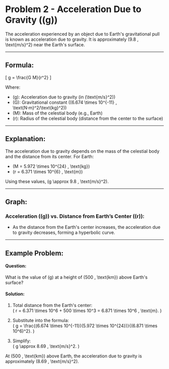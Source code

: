 # Problem 2 - Acceleration Due to Gravity (\(g\))

The acceleration experienced by an object due to Earth's gravitational pull is known as acceleration due to gravity. It is approximately \(9.8 \, \text{m/s}^2\) near the Earth's surface.

---

## Formula:
\[
g = \frac{G M}{r^2}
\]

Where:  
- \(g\): Acceleration due to gravity (in \(\text{m/s}^2\))  
- \(G\): Gravitational constant \((6.674 \times 10^{-11} \, \text{N·m}^2/\text{kg}^2)\)  
- \(M\): Mass of the celestial body (e.g., Earth)  
- \(r\): Radius of the celestial body (distance from the center to the surface)  

---

## Explanation:
The acceleration due to gravity depends on the mass of the celestial body and the distance from its center. For Earth:
- \(M = 5.972 \times 10^{24} \, \text{kg}\)  
- \(r = 6.371 \times 10^{6} \, \text{m}\)

Using these values, \(g \approx 9.8 \, \text{m/s}^2\).

---

## Graph:
### Acceleration (\(g\)) vs. Distance from Earth’s Center (\(r\)):
- As the distance from the Earth's center increases, the acceleration due to gravity decreases, forming a hyperbolic curve.

---

## Example Problem:
#### Question:
What is the value of \(g\) at a height of \(500 \, \text{km}\) above Earth's surface?

#### Solution:
1. Total distance from the Earth's center:  
   \(
   r = 6.371 \times 10^6 + 500 \times 10^3 = 6.871 \times 10^6 \, \text{m}.
   \)

2. Substitute into the formula:  
   \(
   g = \frac{(6.674 \times 10^{-11})(5.972 \times 10^{24})}{(6.871 \times 10^6)^2}.
   \)  

3. Simplify:  
   \(
   g \approx 8.69 \, \text{m/s}^2.
   \)

At \(500 \, \text{km}\) above Earth, the acceleration due to gravity is approximately \(8.69 \, \text{m/s}^2\).